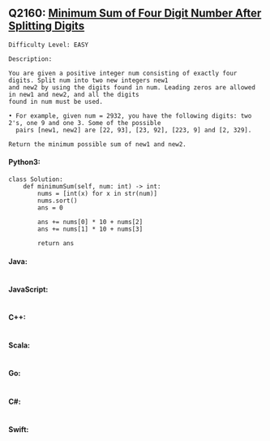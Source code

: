 ## Q2160: [Minimum Sum of Four Digit Number After Splitting Digits](https://leetcode.com/problems/minimum-sum-of-four-digit-number-after-splitting-digits/)

```
Difficulty Level: EASY
```

```
Description:

You are given a positive integer num consisting of exactly four digits. Split num into two new integers new1
and new2 by using the digits found in num. Leading zeros are allowed in new1 and new2, and all the digits
found in num must be used.

• For example, given num = 2932, you have the following digits: two 2's, one 9 and one 3. Some of the possible
  pairs [new1, new2] are [22, 93], [23, 92], [223, 9] and [2, 329].

Return the minimum possible sum of new1 and new2.
```

#### Python3:

```
class Solution:
    def minimumSum(self, num: int) -> int:
        nums = [int(x) for x in str(num)]
        nums.sort()
        ans = 0

        ans += nums[0] * 10 + nums[2]
        ans += nums[1] * 10 + nums[3]

        return ans
```

#### Java:

```

```

#### JavaScript:

```

```

#### C++:

```

```

#### Scala:

```

```

#### Go:

```

```

#### C#:

```

```

#### Swift:

```

```